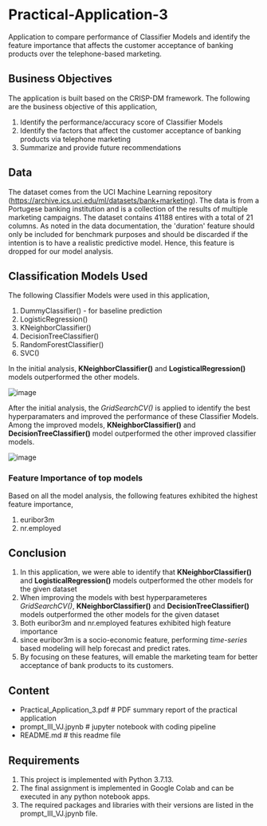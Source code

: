 # Practical-Application-3
Application to compare performance of Classifier Models and identify the feature importance that affects the customer acceptance of banking products over the telephone-based marketing.

## Business Objectives
The application is built based on the CRISP-DM framework. The following are the business objective of this application,
1. Identify the performance/accuracy score of Classifier Models
2. Identify the factors that affect the customer acceptance of banking products via telephone marketing
3. Summarize and provide future recommendations

## Data
The dataset comes from the UCI Machine Learning repository (https://archive.ics.uci.edu/ml/datasets/bank+marketing). The data is from a Portugese banking institution and is a collection of the results of multiple marketing campaigns. The dataset contains 41188 entires with a total of 21 columns.
As noted in the data documentation, the 'duration' feature should only be included for benchmark purposes and should be discarded if the intention is to have a realistic predictive model. Hence, this feature is dropped for our model analysis.

## Classification Models Used
The following Classifier Models were used in this application,
1. DummyClassifier() - for baseline prediction
2. LogisticRegression()
3. KNeighborClassifier()
4. DecisionTreeClassifier()
5. RandomForestClassifier()
6. SVC()

In the initial analysis, **KNeighborClassifier()** and **LogisticalRegression()** models outperformed the other models.

![image](https://user-images.githubusercontent.com/102641103/179647533-4e8f34a2-98b4-4631-ab8b-d4aa14cc962f.png)

After the initial analysis, the *GridSearchCV()* is applied to identify the best hyperparamaters and improved the performance of these Classifier Models. Among the improved models, **KNeighborClassifier()** and **DecisionTreeClassifier()** model outperformed the other improved classifier models.

![image](https://user-images.githubusercontent.com/102641103/179651030-bed9f6d5-4331-4a0c-bcb5-4af419875d49.png)

### Feature Importance of top models
Based on all the model analysis, the following features exhibited the highest feature importance,
1. euribor3m
2. nr.employed

## Conclusion
1. In this application, we were able to identify that **KNeighborClassifier()** and **LogisticalRegression()** models outperformed the other models for the given dataset
2. When improving the models with best hyperparameteres *GridSearchCV()*, **KNeighborClassifier()** and **DecisionTreeClassifier()** models outperformed the other models for the given dataset
3. Both euribor3m and nr.employed features exhibited high feature importance
4. since euribor3m is a socio-economic feature, performing *time-series* based modeling will help forecast and predict rates.
5. By focusing on these features, will emable the marketing team for better acceptance of bank products to its customers.

## Content
* Practical_Application_3.pdf          # PDF summary report of the practical application
* prompt_III_VJ.jpynb                  # jupyter notebook with coding pipeline
* README.md                            # this readme file

## Requirements
1. This project is implemented with Python 3.7.13.
2. The final assignment is implemented in Google Colab and can be executed in any python notebook apps.
3. The required packages and libraries with their versions are listed in the prompt_III_VJ.jpynb file.
